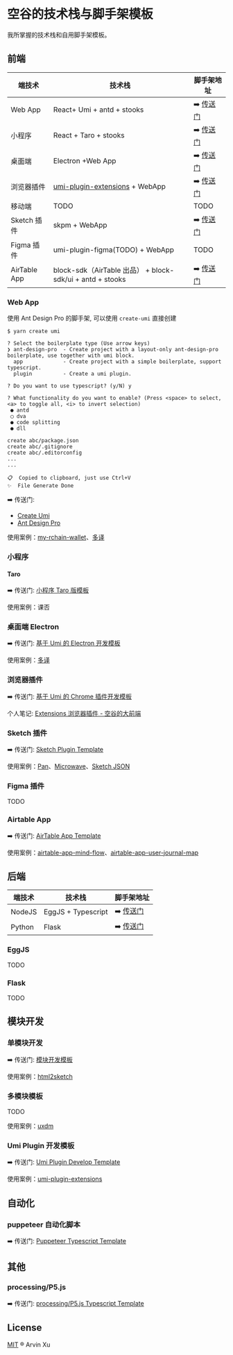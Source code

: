 # 空谷的技术栈与脚手架模板

我所掌握的技术栈和自用脚手架模板。

## 前端
| 端技术       | 技术栈                                                       | 脚手架地址                                                   |
| ------------ | ------------------------------------------------------------ | ------------------------------------------------------------ |
| Web App      | React+ Umi + antd + stooks                                   | ➡️ [传送门](https://github.com/arvinxx/template-stack#web-app) |
| 小程序       | React + Taro + stooks                                        | ➡️ [传送门](https://github.com/arvinxx/template-stack#%E5%B0%8F%E7%A8%8B%E5%BA%8F) |
| 桌面端       | Electron +Web App                                            | ➡️ [传送门](https://github.com/arvinxx/template-stack#%E6%A1%8C%E9%9D%A2%E7%AB%AF) |
| 浏览器插件   | [umi-plugin-extensions](https://github.com/arvinxx/umi-plugin-extensions) + WebApp | ➡️ [传送门](https://github.com/arvinxx/template-stack#%E6%B5%8F%E8%A7%88%E5%99%A8%E6%8F%92%E4%BB%B6 ) |
| 移动端       | TODO                                                         | TODO                                                         |
| Sketch 插件  | skpm + WebApp                                                | ➡️ [传送门](https://github.com/arvinxx/template-stack#sketch-%E6%8F%92%E4%BB%B6) |
| Figma 插件   | umi-plugin-figma(TODO) + WebApp                              | TODO                                                         |
| AirTable App | block-sdk（AirTable 出品） + block-sdk/ui + antd + stooks    | ➡️ [传送门](https://github.com/arvinxx/template-stack#airtable-app) |



### Web App

使用 Ant Design Pro 的脚手架, 可以使用 `create-umi` 直接创建

```shell
$ yarn create umi

? Select the boilerplate type (Use arrow keys)
❯ ant-design-pro  - Create project with a layout-only ant-design-pro boilerplate, use together with umi block.
  app             - Create project with a simple boilerplate, support typescript.
  plugin          - Create a umi plugin.

? Do you want to use typescript? (y/N) y

? What functionality do you want to enable? (Press <space> to select, <a> to toggle all, <i> to invert selection)
 ● antd
 ◯ dva
 ● code splitting
 ● dll

create abc/package.json
create abc/.gitignore
create abc/.editorconfig
...
...

📋  Copied to clipboard, just use Ctrl+V
✨  File Generate Done
```

➡️ 传送门:

- [Create Umi](https://github.com/umijs/create-umi)
- [Ant Design Pro](https://github.com/ant-design/ant-design-pro)



使用案例：[my-rchain-wallet](https://github.com/arvinxx/my-rchain-wallet)、[多译](https://duoyiapp.com/)

### 小程序

#### Taro

➡️ 传送门: [小程序 Taro 版模板](https://github.com/arvinxx/miniapp-taro-template)



使用案例：课否

### 桌面端 Electron

➡️ 传送门: [基于 Umi 的 Electron 开发模板](https://github.com/arvinxx/electron-umi-template)



使用案例：[多译](https://duoyiapp.com/)

### 浏览器插件

➡️ 传送门: [基于 Umi 的 Chrome 插件开发模板](https://github.com/arvinxx/umi-chrome-extension-template)



个人笔记: [Extensions 浏览器插件 - 空谷的大前端](https://www.yuque.com/arvinxx-fe/extensions)

### Sketch 插件

➡️ 传送门: [Sketch Plugin Template](https://github.com/arvinxx/sketch-plugin-template)



使用案例：[Pan](https://github.com/arvinxx/pan)、[Microwave](https://www.yuque.com/design-engineering/microwave)、[Sketch JSON](https://github.com/arvinxx/sketch-json)

### Figma 插件

TODO

### Airtable App

➡️ 传送门: [AirTable App Template](https://github.com/arvinxx/airtable-app-template)



使用案例：[airtable-app-mind-flow](https://github.com/arvinxx/airtable-app-mind-flow)、[airtable-app-user-journal-map](https://github.com/arvinxx/airtable-app-user-journal-map)

## 后端

| 端技术 | 技术栈             | 脚手架地址                                                  |
| ------ | ------------------ | ----------------------------------------------------------- |
| NodeJS | EggJS + Typescript | ➡️ [传送门](https://github.com/arvinxx/template-stack#eggjs) |
| Python | Flask              | ➡️ [传送门](https://github.com/arvinxx/template-stack#flask) |

### EggJS

TODO

### Flask

TODO

## 模块开发

### 单模块开发

➡️ 传送门: [模块开发模板](https://github.com/arvinxx/module-develop-template)



使用案例：[html2sketch](https://github.com/ant-design/html2sketch)



### 多模块模板

TODO



使用案例：[uxdm](https://github.com/uxdm/uxdm)



### Umi Plugin 开发模板

➡️ 传送门: [Umi Plugin Develop Template](https://github.com/arvinxx/umi-plugin-develop-template)



使用案例：[umi-plugin-extensions](https://github.com/arvinxx/umi-plugin-extensions)

## 自动化

### puppeteer 自动化脚本

➡️ 传送门: [Puppeteer Typescript Template](https://github.com/arvinxx/puppeteer-typescript-template)



## 其他

### processing/P5.js

➡️ 传送门: [processing/P5.js Typescript Template](https://github.com/arvinxx/p5-typescript-template)


## License

[MIT](./LICENSE) ® Arvin Xu
